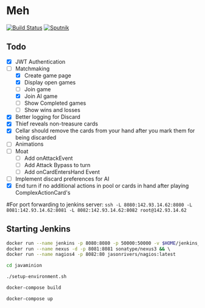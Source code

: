 # Meh

[![Build Status](https://travis-ci.org/nelson54/javaminion.svg?branch=master)](https://travis-ci.org/nelson54/javaminion)
[![Sputnik](https://sputnik.ci/conf/badge)](https://sputnik.ci/app#builds/nelson54/javaminion)

## Todo
- [x] JWT Authentication 
- [ ] Matchmaking
    - [x] Create game page
    - [x] Display open games
    - [ ] Join game
    - [x] Join AI game
    - [ ] Show Completed games
    - [ ] Show wins and losses
- [x] Better logging for Discard     
- [x] Thief reveals non-treasure cards
- [x] Cellar should remove the cards from your hand after you mark them for being discarded
- [ ] Animations
- [ ] Moat
    - [ ] Add onAttackEvent
    - [ ] Add Attack Bypass to turn
    - [ ] Add onCardEntersHand Event
- [ ] Implement discard preferences for AI    
- [x] End turn if no additional actions in pool or cards in hand after playing ComplexActionCard's

#For port forwarding to jenkins server:
```ssh -L 8080:142.93.14.62:8080 -L 8081:142.93.14.62:8081 -L 8082:142.93.14.62:8082 root@142.93.14.62```

## Starting Jenkins
```bash
docker run --name jenkins -p 8080:8080 -p 50000:50000 -v $HOME/jenkins_home:/var/jenkins_home jenkins/jenkins:lts && \
docker run --name nexus -d -p 8081:8081 sonatype/nexus3 && \ 
docker run --name nagios4 -p 8082:80 jasonrivers/nagios:latest

```

```bash
cd javaminion

./setup-environment.sh

docker-compose build

docker-compose up

```